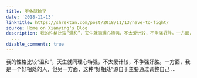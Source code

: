 ```yaml
---
title: 不争就输了
date: '2018-11-13'
linkTitle: https://shrektan.com/post/2018/11/13/have-to-fight/
source: Home on Xianying's Blog
description: 我的性格比较“温和”，天生就同理心特强，不太爱计较，不争强好胜。一方面，我是一个好相处的人，但另一方面，这种“好相处”源自于主要通过调整自己
  ...
disable_comments: true
---
```

我的性格比较“温和”，天生就同理心特强，不太爱计较，不争强好胜。一方面，我是一个好相处的人，但另一方面，这种“好相处”源自于主要通过调整自己 ...